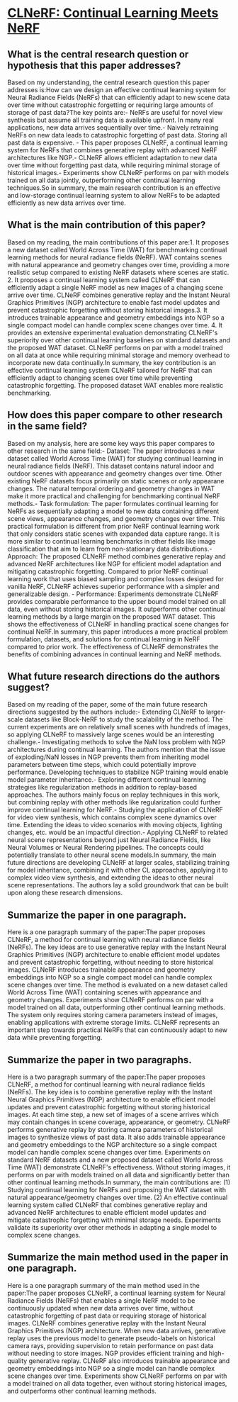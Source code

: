 # [CLNeRF: Continual Learning Meets NeRF](https://arxiv.org/abs/2308.14816)

## What is the central research question or hypothesis that this paper addresses?

 Based on my understanding, the central research question this paper addresses is:How can we design an effective continual learning system for Neural Radiance Fields (NeRFs) that can efficiently adapt to new scene data over time without catastrophic forgetting or requiring large amounts of storage of past data?The key points are:- NeRFs are useful for novel view synthesis but assume all training data is available upfront. In many real applications, new data arrives sequentially over time.- Naively retraining NeRFs on new data leads to catastrophic forgetting of past data. Storing all past data is expensive. - This paper proposes CLNeRF, a continual learning system for NeRFs that combines generative replay with advanced NeRF architectures like NGP.- CLNeRF allows efficient adaptation to new data over time without forgetting past data, while requiring minimal storage of historical images.- Experiments show CLNeRF performs on par with models trained on all data jointly, outperforming other continual learning techniques.So in summary, the main research contribution is an effective and low-storage continual learning system to allow NeRFs to be adapted efficiently as new data arrives over time.


## What is the main contribution of this paper?

 Based on my reading, the main contributions of this paper are:1. It proposes a new dataset called World Across Time (WAT) for benchmarking continual learning methods for neural radiance fields (NeRF). WAT contains scenes with natural appearance and geometry changes over time, providing a more realistic setup compared to existing NeRF datasets where scenes are static. 2. It proposes a continual learning system called CLNeRF that can efficiently adapt a single NeRF model as new images of a changing scene arrive over time. CLNeRF combines generative replay and the Instant Neural Graphics Primitives (NGP) architecture to enable fast model updates and prevent catastrophic forgetting without storing historical images.3. It introduces trainable appearance and geometry embeddings into NGP so a single compact model can handle complex scene changes over time. 4. It provides an extensive experimental evaluation demonstrating CLNeRF's superiority over other continual learning baselines on standard datasets and the proposed WAT dataset. CLNeRF performs on par with a model trained on all data at once while requiring minimal storage and memory overhead to incorporate new data continually.In summary, the key contribution is an effective continual learning system CLNeRF tailored for NeRF that can efficiently adapt to changing scenes over time while preventing catastrophic forgetting. The proposed dataset WAT enables more realistic benchmarking.


## How does this paper compare to other research in the same field?

 Based on my analysis, here are some key ways this paper compares to other research in the same field:- Dataset: The paper introduces a new dataset called World Across Time (WAT) for studying continual learning in neural radiance fields (NeRF). This dataset contains natural indoor and outdoor scenes with appearance and geometry changes over time. Other existing NeRF datasets focus primarily on static scenes or only appearane changes. The natural temporal ordering and geometry changes in WAT make it more practical and challenging for benchmarking continual NeRF methods.- Task formulation: The paper formulates continual learning for NeRFs as sequentially adapting a model to new data containing different scene views, appearance changes, and geometry changes over time. This practical formulation is different from prior NeRF continual learning work that only considers static scenes with expanded data capture range. It is more similar to continual learning benchmarks in other fields like image classification that aim to learn from non-stationary data distributions.- Approach: The proposed CLNeRF method combines generative replay and advanced NeRF architectures like NGP for efficient model adaptation and mitigating catastrophic forgetting. Compared to prior NeRF continual learning work that uses biased sampling and complex losses designed for vanilla NeRF, CLNeRF achieves superior performance with a simpler and generalizable design. - Performance: Experiments demonstrate CLNeRF provides comparable performance to the upper bound model trained on all data, even without storing historical images. It outperforms other continual learning methods by a large margin on the proposed WAT dataset. This shows the effectiveness of CLNeRF in handling practical scene changes for continual NeRF.In summary, this paper introduces a more practical problem formulation, datasets, and solutions for continual learning in NeRF compared to prior work. The effectiveness of CLNeRF demonstrates the benefits of combining advances in continual learning and NeRF methods.


## What future research directions do the authors suggest?

 Based on my reading of the paper, some of the main future research directions suggested by the authors include:- Extending CLNeRF to larger-scale datasets like Block-NeRF to study the scalability of the method. The current experiments are on relatively small scenes with hundreds of images, so applying CLNeRF to massively large scenes would be an interesting challenge.- Investigating methods to solve the NaN loss problem with NGP architectures during continual learning. The authors mention that the issue of exploding/NaN losses in NGP prevents them from inheriting model parameters between time steps, which could potentially improve performance. Developing techniques to stabilize NGP training would enable model parameter inheritance.- Exploring different continual learning strategies like regularization methods in addition to replay-based approaches. The authors mainly focus on replay techniques in this work, but combining replay with other methods like regularization could further improve continual learning for NeRF.- Studying the application of CLNeRF for video view synthesis, which contains complex scene dynamics over time. Extending the ideas to video scenarios with moving objects, lighting changes, etc. would be an impactful direction.- Applying CLNeRF to related neural scene representations beyond just Neural Radiance Fields, like Neural Volumes or Neural Rendering pipelines. The concepts could potentially translate to other neural scene models.In summary, the main future directions are developing CLNeRF at larger scales, stabilizing training for model inheritance, combining it with other CL approaches, applying it to complex video view synthesis, and extending the ideas to other neural scene representations. The authors lay a solid groundwork that can be built upon along these research dimensions.


## Summarize the paper in one paragraph.

 Here is a one paragraph summary of the paper:The paper proposes CLNeRF, a method for continual learning with neural radiance fields (NeRFs). The key ideas are to use generative replay with the Instant Neural Graphics Primitives (NGP) architecture to enable efficient model updates and prevent catastrophic forgetting, without needing to store historical images. CLNeRF introduces trainable appearance and geometry embeddings into NGP so a single compact model can handle complex scene changes over time. The method is evaluated on a new dataset called World Across Time (WAT) containing scenes with appearance and geometry changes. Experiments show CLNeRF performs on par with a model trained on all data, outperforming other continual learning methods. The system only requires storing camera parameters instead of images, enabling applications with extreme storage limits. CLNeRF represents an important step towards practical NeRFs that can continuously adapt to new data while preventing forgetting.


## Summarize the paper in two paragraphs.

 Here is a two paragraph summary of the paper:The paper proposes CLNeRF, a method for continual learning with neural radiance fields (NeRFs). The key idea is to combine generative replay with the Instant Neural Graphics Primitives (NGP) architecture to enable efficient model updates and prevent catastrophic forgetting without storing historical images. At each time step, a new set of images of a scene arrives which may contain changes in scene coverage, appearance, or geometry. CLNeRF performs generative replay by storing camera parameters of historical images to synthesize views of past data. It also adds trainable appearance and geometry embeddings to the NGP architecture so a single compact model can handle complex scene changes over time. Experiments on standard NeRF datasets and a new proposed dataset called World Across Time (WAT) demonstrate CLNeRF's effectiveness. Without storing images, it performs on par with models trained on all data and significantly better than other continual learning methods.In summary, the main contributions are: (1) Studying continual learning for NeRFs and proposing the WAT dataset with natural appearance/geometry changes over time. (2) An effective continual learning system called CLNeRF that combines generative replay and advanced NeRF architectures to enable efficient model updates and mitigate catastrophic forgetting with minimal storage needs. Experiments validate its superiority over other methods in adapting a single model to complex scene changes.


## Summarize the main method used in the paper in one paragraph.

 Here is a one paragraph summary of the main method used in the paper:The paper proposes CLNeRF, a continual learning system for Neural Radiance Fields (NeRFs) that enables a single NeRF model to be continuously updated when new data arrives over time, without catastrophic forgetting of past data or requiring storage of historical images. CLNeRF combines generative replay with the Instant Neural Graphics Primitives (NGP) architecture. When new data arrives, generative replay uses the previous model to generate pseudo-labels on historical camera rays, providing supervision to retain performance on past data without needing to store images. NGP provides efficient training and high-quality generative replay. CLNeRF also introduces trainable appearance and geometry embeddings into NGP so a single model can handle complex scene changes over time. Experiments show CLNeRF performs on par with a model trained on all data together, even without storing historical images, and outperforms other continual learning methods.
